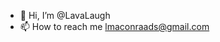 - 👋 Hi, I’m @LavaLaugh
- 📫 How to reach me lmaconraads@gmail.com

<!---
LavaLaugh/LavaLaugh is a ✨ special ✨ repository because its `README.md` (this file) appears on your GitHub profile.
You can click the Preview link to take a look at your changes.
--->

